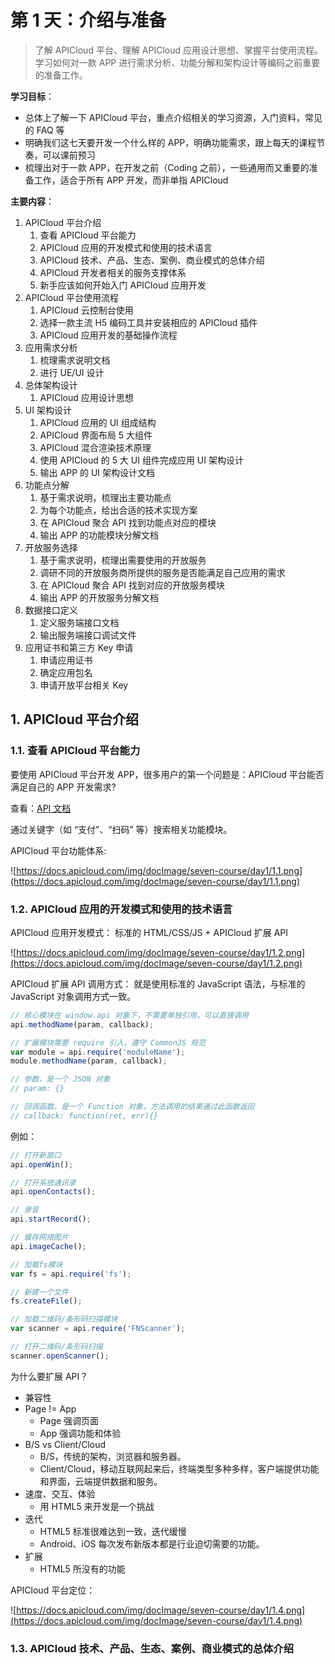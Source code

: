 # 第 1 天：介绍与准备

>了解 APICloud 平台、理解 APICloud 应用设计思想、掌握平台使用流程。学习如何对一款 APP 进行需求分析、功能分解和架构设计等编码之前重要的准备工作。

**学习目标**：

* 总体上了解一下 APICloud 平台，重点介绍相关的学习资源，入门资料，常见的 FAQ 等
* 明确我们这七天要开发一个什么样的 APP，明确功能需求，跟上每天的课程节奏，可以课前预习
* 梳理出对于一款 APP，在开发之前（Coding 之前），一些通用而又重要的准备工作，适合于所有 APP 开发，而非单指 APICloud

**主要内容**：

1. APICloud 平台介绍
   1. 查看 APICloud 平台能力
   2. APICloud 应用的开发模式和使用的技术语言
   3. APICloud 技术、产品、生态、案例、商业模式的总体介绍
   4. APICloud 开发者相关的服务支撑体系
   5. 新手应该如何开始入门 APICloud 应用开发
2. APICloud 平台使用流程
   1. APICloud 云控制台使用
   2. 选择一款主流 H5 编码工具并安装相应的 APICloud 插件
   3. APICloud 应用开发的基础操作流程
3. 应用需求分析
   1. 梳理需求说明文档
   2. 进行 UE/UI 设计
4. 总体架构设计
   1. APICloud 应用设计思想
5. UI 架构设计
   1. APICloud 应用的 UI 组成结构
   2. APICloud 界面布局 5 大组件
   3. APICloud 混合渲染技术原理
   4. 使用 APICloud 的 5 大 UI 组件完成应用 UI 架构设计
   5. 输出 APP 的 UI 架构设计文档
6. 功能点分解
   1. 基于需求说明，梳理出主要功能点
   2. 为每个功能点，给出合适的技术实现方案
   3. 在 APICloud 聚合 API 找到功能点对应的模块
   4. 输出 APP 的功能模块分解文档
7. 开放服务选择
   1. 基于需求说明，梳理出需要使用的开放服务
   2. 调研不同的开放服务商所提供的服务是否能满足自己应用的需求
   3. 在 APICloud 聚合 API 找到对应的开放服务模块
   4. 输出 APP 的开放服务分解文档
8. 数据接口定义
   1. 定义服务端接口文档
   2. 输出服务端接口调试文件
9. 应用证书和第三方 Key 申请
   1. 申请应用证书
   2. 确定应用包名
   3. 申请开放平台相关 Key

## 1. APICloud 平台介绍

### 1.1. 查看 APICloud 平台能力

要使用 APICloud 平台开发 APP，很多用户的第一个问题是：APICloud 平台能否满足自己的 APP 开发需求?

查看：[API 文档](https://docs.apicloud.com/)

通过关键字（如 “支付”、“扫码” 等）搜索相关功能模块。

APICloud 平台功能体系:

![https://docs.apicloud.com/img/docImage/seven-course/day1/1.1.png](https://docs.apicloud.com/img/docImage/seven-course/day1/1.1.png)

### 1.2. APICloud 应用的开发模式和使用的技术语言

APICloud 应用开发模式： 标准的 HTML/CSS/JS + APICloud 扩展 API

![https://docs.apicloud.com/img/docImage/seven-course/day1/1.2.png](https://docs.apicloud.com/img/docImage/seven-course/day1/1.2.png)

APICloud 扩展 API 调用方式： 就是使用标准的 JavaScript 语法，与标准的 JavaScript 对象调用方式一致。

```javascript
// 核心模块在 window.api 对象下，不需要单独引用，可以直接调用
api.methodName(param, callback);

// 扩展模块需要 require 引入，遵守 CommonJS 规范
var module = api.require('moduleName');
module.methodName(param, callback);

// 参数，是一个 JSON 对象
// param: {}

// 回调函数，是一个 Function 对象，方法调用的结果通过此函数返回
// callback: function(ret, err){}
```

例如：

```javascript
// 打开新窗口
api.openWin();

// 打开系统通讯录
api.openContacts();

// 录音
api.startRecord();

// 缓存网络图片
api.imageCache();

// 加载fs模块
var fs = api.require('fs');

// 新建一个文件
fs.createFile();

// 加载二维码/条形码扫描模块
var scanner = api.require('FNScanner');

// 打开二维码/条形码扫描
scanner.openScanner();
```

为什么要扩展 API？

* 兼容性
* Page != App
  * Page 强调页面
  * App 强调功能和体验
* B/S vs Client/Cloud
  * B/S，传统的架构，浏览器和服务器。
  * Client/Cloud，移动互联网起来后，终端类型多种多样，客户端提供功能和界面，云端提供数据和服务。
* 速度、交互、体验
  * 用 HTML5 来开发是一个挑战
* 迭代
  * HTML5 标准很难达到一致，迭代缓慢
  * Android、iOS 每次发布新版本都是行业迫切需要的功能。
* 扩展
  * HTML5 所没有的功能

APICloud 平台定位：

![https://docs.apicloud.com/img/docImage/seven-course/day1/1.4.png](https://docs.apicloud.com/img/docImage/seven-course/day1/1.4.png)

### 1.3. APICloud 技术、产品、生态、案例、商业模式的总体介绍

